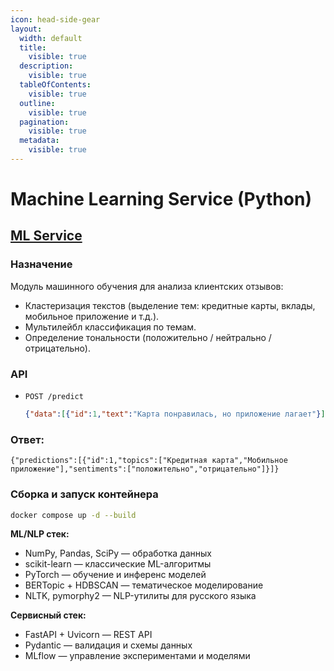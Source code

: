 ```yaml
---
icon: head-side-gear
layout:
  width: default
  title:
    visible: true
  description:
    visible: true
  tableOfContents:
    visible: true
  outline:
    visible: true
  pagination:
    visible: true
  metadata:
    visible: true
---
```


# Machine Learning Service (Python)

## [ML Service](https://github.com/Hackaton-Moodify-2025/ml)

### Назначение

Модуль машинного обучения для анализа клиентских отзывов:

* Кластеризация текстов (выделение тем: кредитные карты, вклады, мобильное приложение и т.д.).
* Мультилейбл классификация по темам.
* Определение тональности (положительно / нейтрально / отрицательно).

### API

*   `POST /predict`

    ```json
    {"data":[{"id":1,"text":"Карта понравилась, но приложение лагает"}]}
    ```

### Ответ:

`{"predictions":[{"id":1,"topics":["Кредитная карта","Мобильное приложение"],"sentiments":["положительно","отрицательно"]}]}`

### Сборка и запуск контейнера

```bash
docker compose up -d --build
```

**ML/NLP стек:**

* NumPy, Pandas, SciPy — обработка данных
* scikit-learn — классические ML-алгоритмы
* PyTorch — обучение и инференс моделей
* BERTopic + HDBSCAN — тематическое моделирование
* NLTK, pymorphy2 — NLP-утилиты для русского языка

**Сервисный стек:**

* FastAPI + Uvicorn — REST API
* Pydantic — валидация и схемы данных
* MLflow — управление экспериментами и моделями
